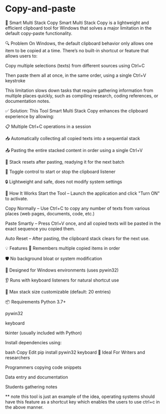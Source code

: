 # Copy-and-paste
🧠 Smart Multi Stack Copy
Smart Multi Stack Copy is a lightweight and efficient clipboard tool for Windows that solves a major limitation in the default copy-paste functionality.

🔍 Problem
On Windows, the default clipboard behavior only allows one item to be copied at a time. There’s no built-in shortcut or feature that allows users to:

Copy multiple selections (texts) from different sources using Ctrl+C

Then paste them all at once, in the same order, using a single Ctrl+V keystroke

This limitation slows down tasks that require gathering information from multiple places quickly, such as compiling research, coding references, or documentation notes.

✅ Solution: This Tool
Smart Multi Stack Copy enhances the clipboard experience by allowing:

📋 Multiple Ctrl+C operations in a session

📥 Automatically collecting all copied texts into a sequential stack

📤 Pasting the entire stacked content in order using a single Ctrl+V

🧹 Stack resets after pasting, readying it for the next batch

🔄 Toggle control to start or stop the clipboard listener

🔒 Lightweight and safe, does not modify system settings

🚀 How It Works
Start the Tool – Launch the application and click "Turn ON" to activate.

Copy Normally – Use Ctrl+C to copy any number of texts from various places (web pages, documents, code, etc.)

Paste Smartly – Press Ctrl+V once, and all copied texts will be pasted in the exact sequence you copied them.

Auto Reset – After pasting, the clipboard stack clears for the next use.

💡 Features
🧠 Remembers multiple copied items in order

🛡️ No background bloat or system modification

🎯 Designed for Windows environments (uses pywin32)

👂 Runs with keyboard listeners for natural shortcut use

🔁 Max stack size customizable (default: 20 entries)

📦 Requirements
Python 3.7+

pywin32

keyboard

tkinter (usually included with Python)

Install dependencies using:

bash
Copy
Edit
pip install pywin32 keyboard
🧪 Ideal For
Writers and researchers

Programmers copying code snippets

Data entry and documentation

Students gathering notes

** note this tool is just an example of the idea, operating systems should have this feature as a shortcut key which enables the users to use ctrl+c in the above manner.

